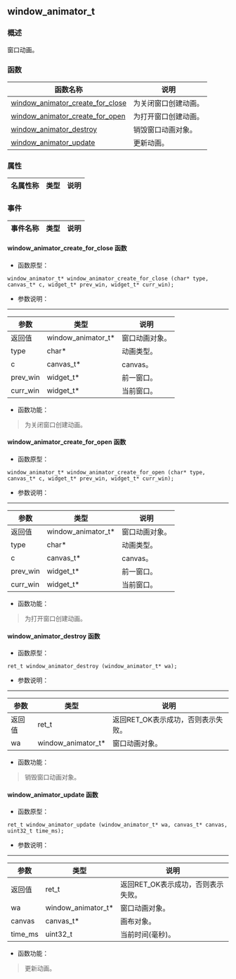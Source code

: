 ## window\_animator\_t
### 概述
 窗口动画。

### 函数
<p id="window_animator_t_methods">

| 函数名称 | 说明 | 
| -------- | ------------ | 
| <a href="#window_animator_t_window_animator_create_for_close">window\_animator\_create\_for\_close</a> |  为关闭窗口创建动画。 |
| <a href="#window_animator_t_window_animator_create_for_open">window\_animator\_create\_for\_open</a> |  为打开窗口创建动画。 |
| <a href="#window_animator_t_window_animator_destroy">window\_animator\_destroy</a> |  销毁窗口动画对象。 |
| <a href="#window_animator_t_window_animator_update">window\_animator\_update</a> |  更新动画。 |
### 属性
<p id="window_animator_t_properties">

| 名属性称 | 类型 | 说明 | 
| -------- | ----- | ------------ | 
### 事件
<p id="window_animator_t_events">

| 事件名称 | 类型  | 说明 | 
| -------- | ----- | ------- | 
#### window\_animator\_create\_for\_close 函数
* 函数原型：

```
window_animator_t* window_animator_create_for_close (char* type, canvas_t* c, widget_t* prev_win, widget_t* curr_win);
```

* 参数说明：

-----------------------

| 参数 | 类型 | 说明 |
| -------- | ----- | --------- |
| 返回值 | window\_animator\_t* | 窗口动画对象。 |
| type | char* | 动画类型。 |
| c | canvas\_t* | canvas。 |
| prev\_win | widget\_t* | 前一窗口。 |
| curr\_win | widget\_t* | 当前窗口。 |
* 函数功能：

> <p id="window_animator_t_window_animator_create_for_close"> 为关闭窗口创建动画。




#### window\_animator\_create\_for\_open 函数
* 函数原型：

```
window_animator_t* window_animator_create_for_open (char* type, canvas_t* c, widget_t* prev_win, widget_t* curr_win);
```

* 参数说明：

-----------------------

| 参数 | 类型 | 说明 |
| -------- | ----- | --------- |
| 返回值 | window\_animator\_t* | 窗口动画对象。 |
| type | char* | 动画类型。 |
| c | canvas\_t* | canvas。 |
| prev\_win | widget\_t* | 前一窗口。 |
| curr\_win | widget\_t* | 当前窗口。 |
* 函数功能：

> <p id="window_animator_t_window_animator_create_for_open"> 为打开窗口创建动画。




#### window\_animator\_destroy 函数
* 函数原型：

```
ret_t window_animator_destroy (window_animator_t* wa);
```

* 参数说明：

-----------------------

| 参数 | 类型 | 说明 |
| -------- | ----- | --------- |
| 返回值 | ret\_t | 返回RET\_OK表示成功，否则表示失败。 |
| wa | window\_animator\_t* | 窗口动画对象。 |
* 函数功能：

> <p id="window_animator_t_window_animator_destroy"> 销毁窗口动画对象。




#### window\_animator\_update 函数
* 函数原型：

```
ret_t window_animator_update (window_animator_t* wa, canvas_t* canvas, uint32_t time_ms);
```

* 参数说明：

-----------------------

| 参数 | 类型 | 说明 |
| -------- | ----- | --------- |
| 返回值 | ret\_t | 返回RET\_OK表示成功，否则表示失败。 |
| wa | window\_animator\_t* | 窗口动画对象。 |
| canvas | canvas\_t* | 画布对象。 |
| time\_ms | uint32\_t | 当前时间(毫秒)。 |
* 函数功能：

> <p id="window_animator_t_window_animator_update"> 更新动画。




